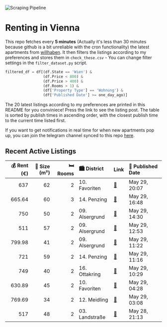 ![Scraping Pipeline](https://github.com/AthomsG/renting-in-vienna/actions/workflows/run_pipeline.yml/badge.svg)


# Renting in Vienna

This repo fetches every **5 minutes** (Actually it's less than 30 minutes because github is a bit unreliable with the cron functionality) the latest apartments from [willhaben](https://www.willhaben.at/).
It then filters the listings according to my preferences and stores them in `check_these.csv` - You can change filter settings in the `filter_dataset.py` script.

```python
filtered_df = df[(df.State == 'Wien') & 
                 (df.Price < 800) &
                 (df.Price > 400) &
                 (df.Rooms > 1) &
                 (df['Property Type'] == 'Wohnung') &
                 (df['Published Date'] >= one_day_ago)]
```

The 20 latest listings according to my preferences are printed in this README for you conviniece! Press the link to see the listing post.
The table is sorted by publish times in ascending order, with the closest publish time to the current time listed first.

If you want to get notifications in real time for when new apartments pop up, you can join the telegram channel synced to this repo [here](https://t.me/+1HPAYOf5BSsyNTlk).

## Recent Active Listings

|   💰 Rent (€) |   📏 Size (m²) |   🛏️ Rooms | 🏙️ District    | Link                                                                                                                                                                                                                                 | 📅 Published Date   |
|-------------:|--------------:|-----------:|:---------------|:-------------------------------------------------------------------------------------------------------------------------------------------------------------------------------------------------------------------------------------|:-------------------|
|       637    |            62 |          2 | 10. Favoriten  | [🔗](https://www.willhaben.at/iad/immobilien/d/mietwohnungen/wien/wien-1100-favoriten/gemeindewohnung-direktvergabe-nur-mit-ticket/-vormerkschein-10.-bezirk-1990452344/)                                                             | May 29, 20:07      |
|       665.64 |            60 |          3 | 14. Penzing    | [🔗](https://www.willhaben.at/iad/immobilien/d/mietwohnungen/wien/wien-1140-penzing/gemeindewohnung-direktvergabe-1140-nur-mit-g%C3%BCltigem-wiener-wohnticket-%28vormerkschein-bis-30.11.2024%29-1955005577/)                        | May 29, 16:48      |
|       750    |            50 |          2 | 09. Alsergrund | [🔗](https://www.willhaben.at/iad/immobilien/d/mietwohnungen/wien/wien-1090-alsergrund/%28reserviert%29-single--oder-paarwohnung-zu-vermieten-ab-juli/-august-1220307851/)                                                            | May 29, 14:30      |
|       511    |            57 |          2 | 09. Alsergrund | [🔗](https://www.willhaben.at/iad/immobilien/d/mietwohnungen/wien/wien-1090-alsergrund/gemeindewohnung-direktvergabe-wien-1090-nur-mit-vormerkschein-1500695819/)                                                                     | May 29, 12:53      |
|       799.98 |            41 |          2 | 09. Alsergrund | [🔗](https://www.willhaben.at/iad/immobilien/d/mietwohnungen/wien/wien-1090-alsergrund/studentenhit:-2-zimmer-wohnung-mit-kfz-stellplatz-und-perfekter-infrastruktur---n%C3%A4he-spittelau-/-nu%C3%9Fdorferstra%C3%9Fe-u6-988402127/) | May 29, 11:22      |
|       721    |            59 |          2 | 14. Penzing    | [🔗](https://www.willhaben.at/iad/immobilien/d/mietwohnungen/wien/wien-1140-penzing/topaltbau-hauptmiete-unbefristet-f%C3%BCr-p%C3%A4rchen-oder-single-geeignet-2068453837/)                                                          | May 29, 11:16      |
|       749    |            40 |          2 | 16. Ottakring  | [🔗](https://www.willhaben.at/iad/immobilien/d/mietwohnungen/wien/wien-1160-ottakring/%28reserviert%29-2-zimmer-wohnung-wilhelminenstra%C3%9Fe-41-1815181125/)                                                                        | May 29, 10:29      |
|       630.89 |            45 |          2 | 10. Favoriten  | [🔗](https://www.willhaben.at/iad/immobilien/d/mietwohnungen/wien/wien-1100-favoriten/g%C3%BCnstige-und-sch%C3%B6ne-zwei-zimmer-wohnung-1375311059/)                                                                                  | May 29, 04:28      |
|       769.69 |            34 |          2 | 12. Meidling   | [🔗](https://www.willhaben.at/iad/immobilien/d/mietwohnungen/wien/wien-1120-meidling/erstbezug---entz%C3%BCckende-2-zimmer-wohnung-mit-herrlicher-loggia-1146840256/)                                                                 | May 29, 03:08      |
|       517    |            48 |          2 | 03. Landstraße | [🔗](https://www.willhaben.at/iad/immobilien/d/mietwohnungen/wien/wien-1030-landstra%C3%9Fe/direktvergabe-gemeindewohnung-in-1030-wien-1102622990/)                                                                                   | May 28, 21:13      |
